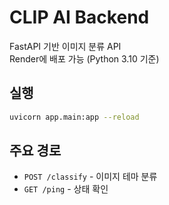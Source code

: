 # CLIP AI Backend

FastAPI 기반 이미지 분류 API  
Render에 배포 가능 (Python 3.10 기준)

## 실행

```bash
uvicorn app.main:app --reload
```

## 주요 경로

- `POST /classify` - 이미지 테마 분류
- `GET /ping` - 상태 확인
